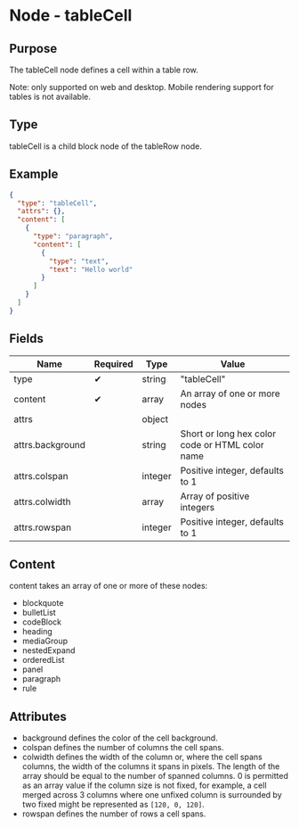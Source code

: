# Node - tableCell

## Purpose

The tableCell node defines a cell within a table row.

Note: only supported on web and desktop. Mobile rendering support for tables is not available.

## Type

tableCell is a child block node of the tableRow node.

## Example

```json
{
  "type": "tableCell",
  "attrs": {},
  "content": [
    {
      "type": "paragraph",
      "content": [
        {
          "type": "text",
          "text": "Hello world"
        }
      ]
    }
  ]
}
```

## Fields

| Name | Required | Type | Value |
| --- | --- | --- | --- |
| type | ✔ | string | "tableCell" |
| content | ✔ | array | An array of one or more nodes |
| attrs | | object | |
| attrs.background | | string | Short or long hex color code or HTML color name |
| attrs.colspan | | integer | Positive integer, defaults to 1 |
| attrs.colwidth | | array | Array of positive integers |
| attrs.rowspan | | integer | Positive integer, defaults to 1 |

## Content

content takes an array of one or more of these nodes:

* blockquote
* bulletList
* codeBlock
* heading
* mediaGroup
* nestedExpand
* orderedList
* panel
* paragraph
* rule

## Attributes

* background defines the color of the cell background.
* colspan defines the number of columns the cell spans.
* colwidth defines the width of the column or, where the cell spans columns, the width of the columns it spans in pixels. The length of the array should be equal to the number of spanned columns. 0 is permitted as an array value if the column size is not fixed, for example, a cell merged across 3 columns where one unfixed column is surrounded by two fixed might be represented as `[120, 0, 120]`.
* rowspan defines the number of rows a cell spans.
